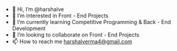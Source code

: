 - 👋 Hi, I’m @harshalve
- 👀 I’m interested in Front - End Projects
- 🌱 I’m currently learning Competitive Programming & Back - End Development
- 💞️ I’m looking to collaborate on Front - End Projects
- 📫 How to reach me harshalverma4@gmail.com

<!---
harshalve/harshalve is a ✨ special ✨ repository because its `README.md` (this file) appears on your GitHub profile.
You can click the Preview link to take a look at your changes.
--->
